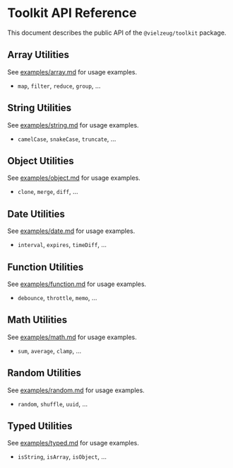 # Toolkit API Reference

This document describes the public API of the `@vielzeug/toolkit` package.

## Array Utilities

See [examples/array.md](./examples/array.md) for usage examples.

- `map`, `filter`, `reduce`, `group`, ...

## String Utilities

See [examples/string.md](./examples/string.md) for usage examples.

- `camelCase`, `snakeCase`, `truncate`, ...

## Object Utilities

See [examples/object.md](./examples/object.md) for usage examples.

- `clone`, `merge`, `diff`, ...

## Date Utilities

See [examples/date.md](./examples/date.md) for usage examples.

- `interval`, `expires`, `timeDiff`, ...

## Function Utilities

See [examples/function.md](./examples/function.md) for usage examples.

- `debounce`, `throttle`, `memo`, ...

## Math Utilities

See [examples/math.md](./examples/math.md) for usage examples.

- `sum`, `average`, `clamp`, ...

## Random Utilities

See [examples/random.md](./examples/random.md) for usage examples.

- `random`, `shuffle`, `uuid`, ...

## Typed Utilities

See [examples/typed.md](./examples/typed.md) for usage examples.

- `isString`, `isArray`, `isObject`, ...

